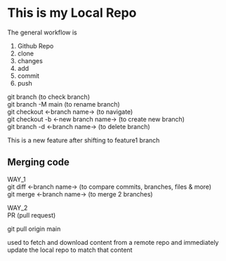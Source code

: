 # This is my Local Repo

The general workflow is 
1. Github Repo
2. clone
3. changes
4. add
5. commit
6. push

git branch (to check branch) <br>
git branch -M main (to rename branch)<br>
git checkout <-branch name-> (to navigate)<br>
git checkout -b <-new branch name-> (to create new branch)<br>
git branch -d <-branch name-> (to delete branch)<br>

This is a new feature after shifting to feature1 branch

## Merging code

WAY_1 <br>
git diff <-branch name-> (to compare commits, branches, files & more) <br>
git merge <-branch name-> (to merge 2 branches) <br>

WAY_2 <br>
PR (pull request)

git pull origin main

used to fetch and download content from a remote repo and immediately update the local repo to match that content